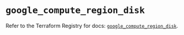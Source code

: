 # `google_compute_region_disk`

Refer to the Terraform Registry for docs: [`google_compute_region_disk`](https://registry.terraform.io/providers/hashicorp/google/6.18.1/docs/resources/compute_region_disk).
